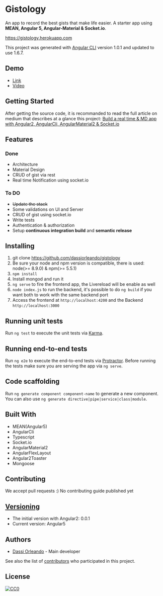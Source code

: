 # Gistology

An app to record the best gists that make life easier.
A starter app using **MEAN, Angular 5, Angular-Material & Socket.io**.

https://gistology.herokuapp.com

This project was generated with [Angular CLI](https://github.com/angular/angular-cli) version 1.0.1 and updated to use 1.6.7.

## Demo
- [Link](https://gistology.herokuapp.com)
- [Video](https://youtu.be/ivvVqm-xkJQ)

## Getting Started

After getting the source code, it is recommanded to read the full article on medium that describes at a glance this project:
[Build a real time & MD app with Angular2, AngularCli, AngularMaterial2 & Socket.io](https://medium.com/@dassiorleando/build-real-time-app-with-mean2-angular-cli-and-socket-io-cedf1dc02fec)

## Features

### Done
- Architecture
- Material Design
- CRUD of gist via rest
- Real time Notification using socket.io


### To DO
- ~~Update the stack~~
- Some validations on UI and Server
- CRUD of gist using socket.io
- Write tests
- Authentication & authorization
- Setup **continuous integration build** and **semantic release**

## Installing

1. git clone https://github.com/dassiorleando/gistology
2. Be sure your node and npm version is compatible, there is used: node(>= 8.9.0) & npm(>= 5.5.1)
3. ```npm install```
4. Install mongod and run it
5. ```ng serve``` to fire the frontend app, the Livereload will be enable as well
6. ```node index.js``` to run the backend, it's possible to do ```ng build``` if you want both to work with the same backend port
7. Access the frontend at `http://localhost:4200` and the Backend `http://localhost:3000`

## Running unit tests

Run `ng test` to execute the unit tests via [Karma](https://karma-runner.github.io).

## Running end-to-end tests

Run `ng e2e` to execute the end-to-end tests via [Protractor](http://www.protractortest.org).
Before running the tests make sure you are serving the app via `ng serve`.

## Code scaffolding

Run `ng generate component component-name` to generate a new component. You can also use `ng generate directive|pipe|service|class|module`.

## Built With
- MEAN(Angular5)
- AngularCli
- Typescript
- Socket.io
- AngularMaterial2
- AngularFlexLayout
- Angular2Toaster
- Mongoose

## Contributing

We accept pull requests :)
No contributing guide published yet

## [Versioning](https://github.com/dassiorleando/gistology/releases)
- The initial version with Angular2: 0.0.1
- Current version: Angular5

## Authors
- [Dassi Orleando](https://github.com/dassiorleando) - Main developer

See also the list of [contributors](https://github.com/dassiorleando/gistology/contributors) who participated in this project.

## License

[![CC0](https://licensebuttons.net/p/zero/1.0/88x31.png)](https://creativecommons.org/publicdomain/zero/1.0/)
